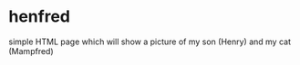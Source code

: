 henfred
=======

simple HTML page which will show a picture of my son (Henry) and my cat (Mampfred)
